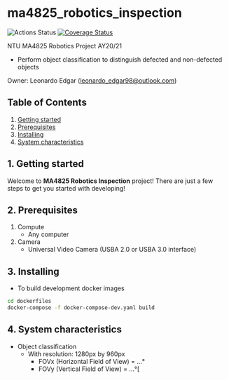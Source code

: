 # ma4825_robotics_inspection
![Actions Status](https://github.com/leonardoedgar/ma4825_robotics_inspection/workflows/Continuous%20Integration%20(CI)/badge.svg)
[![Coverage Status](https://coveralls.io/repos/github/leonardoedgar/ma4825_robotics_inspection/badge.svg?branch=master&service=github)](https://coveralls.io/github/leonardoedgar/ma4825_robotics_inspection?branch=master)


NTU MA4825 Robotics Project AY20/21
* Perform object classification to distinguish defected and non-defected objects 

Owner: Leonardo Edgar (leonardo_edgar98@outlook.com)

## Table of Contents

   1. [Getting started](#markdown-header-1-getting-started)
   2. [Prerequisites](#markdown-header-2-prerequisites)
   3. [Installing](#markdown-header-3-installing)
   4. [System characteristics](#markdown-header-4-system-characteristics)


## 1. Getting started

Welcome to **MA4825 Robotics Inspection** project! There are just a few steps to get you started with developing!

## 2. Prerequisites

1. Compute
    * Any computer
2. Camera
    * Universal Video Camera (USBA 2.0 or USBA 3.0 interface)


## 3. Installing

* To build development docker images
```bash
cd dockerfiles
docker-compose -f docker-compose-dev.yaml build
```

## 4. System characteristics

* Object classification
    * With resolution: 1280px by 960px
    	* FOVx (Horizontal Field of View) = ...°
    	* FOVy (Vertical Field of View) = ...°[
